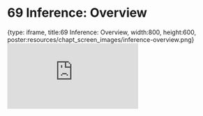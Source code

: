 # 69 Inference: Overview
 
{type: iframe, title:69 Inference: Overview, width:800, height:600, poster:resources/chapt_screen_images/inference-overview.png}
![](https://datatrail-jhu.github.io/DataTrail/no_toc/inference-overview.html)
 

 
